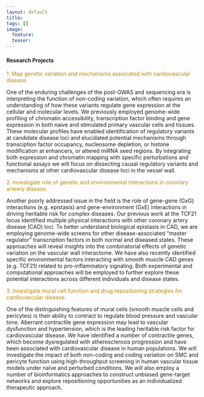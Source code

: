 ```yaml
---
layout: default
title: 
tags: []
image:
  feature: 
  teaser:
---
```


#### Research Projects

 <span style="color:#B8860B"> 1. Map genetic variation and mechanisms associated with cardiovascular disease. </span>

One of the enduring challenges of the post-GWAS and sequencing era is interpreting the function of non-coding variation, which often requires an understanding of how these variants regulate gene expression at the cellular and molecular levels. We previously employed genome-wide profiling of chromatin accessibility, transcription factor binding and gene expression in both naive and stimulated primary vascular cells and tissues. These molecular profiles have enabled identification of regulatory variants at candidate disease loci and elucidated potential mechanisms through transciption factor occupancy, nucleosome depletion, or histone modification at enhancers, or altered miRNA seed regions. By integrating both expression and chromatin mapping with specific perturbations and functional assays we will focus on dissecting causal regulatory variants and mechanisms at other cardiovascular disease loci in the vessel wall. 

<span style="color:#B8860B"> 2. Investigate role of genetic and environmental interactions in coronary arteery disease. </span>

Another poorly addressed issue in the field is the role of gene-gene (GxG) interactions (e.g. epistasis) and gene-environment (GxE) interactions in driving heritable risk for complex diseases. Our previous work at the TCF21 locus identified multiple physical interactions with other coronary artery disease (CAD) loci. To better understand biological epistasis in CAD, we are employing genome-wide screens for other disease-associated “master regulator” transcription factors in both normal and diseased states. These approaches will reveal insights into the combinatorial effects of genetic variation on the vascular wall interactome. We have also recently identified specific environmental factors interacting with smooth muscle CAD genes (e.g. TCF21) related to pro-inflammatory signaling. Both experimental and computational approaches will be employed to further explore these potential interactions across different individuals and disease states.
 
<span style="color:#B8860B"> 3. Investigate mural cell function and drug repositioning strategies for cardiovascular disease. </span>

One of the distinguishing features of mural cells (smooth muscle cells and pericytes) is their ability to contract to regulate blood pressure and vascular tone. Aberrant contractile gene expression may lead to vascular dysfunction and hypertension, which is the leading heritable risk factor for cardiovascular disease. We have identified a number of contractile genes, which become dysregulated with atherosclerosis progression and have been associated with cardiovascular disease in human populations. We will investigate the impact of both non-coding and coding variation on SMC and pericyte function using high-throughput screening in human vascular tissue models under naïve and perturbed conditions. We will also employ a number of bioinformatics approaches to construct unbiased gene-target networks and explore repositioning opportunities as an individualized therapeutic approach.
